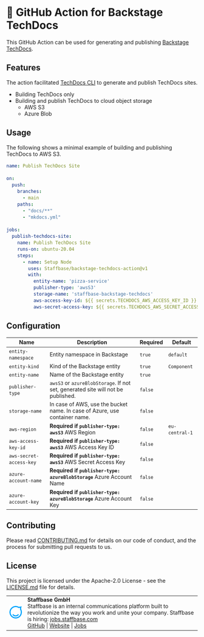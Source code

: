 # 📖 GitHub Action for Backstage TechDocs

This GitHub Action can be used for generating and publishing [Backstage TechDocs](https://backstage.io/docs/features/techdocs/techdocs-overview).

## Features

The action facilitated [TechDocs CLI](https://backstage.io/docs/features/techdocs/cli) to generate and publish TechDocs sites.

- Building TechDocs only
- Building and publish TechDocs to cloud object storage
  - AWS S3
  - Azure Blob

## Usage

The following shows a minimal example of building and publishing TechDocs to AWS S3.

```yaml
name: Publish TechDocs Site

on:
  push:
    branches:
      - main
    paths:
      - "docs/**"
      - "mkdocs.yml"

jobs:
  publish-techdocs-site:
    name: Publish TechDocs Site
    runs-on: ubuntu-20.04
    steps:
      - name: Setup Node
        uses: Staffbase/backstage-techdocs-action@v1
        with:
          entity-name: 'pizza-service'
          publisher-type: 'awsS3'
          storage-name: 'staffbase-backstage-techdocs'
          aws-access-key-id: ${{ secrets.TECHDOCS_AWS_ACCESS_KEY_ID }}
          aws-secret-access-key: ${{ secrets.TECHDOCS_AWS_SECRET_ACCESS_KEY }}
```

## Configuration

| Name                    | Description                                                                      | Required | Default        |
| ----------------------- | -------------------------------------------------------------------------------- | -------- | -------------- |
| `entity-namespace`      | Entity namespace in Backstage                                                    | `true`   | `default`      |
| `entity-kind`           | Kind of the Backstage entity                                                     | `true`   | `Component`    |
| `entity-name`           | Name of the Backstage entity                                                     | `true`   |                |
| `publisher-type`        | `awsS3` or `azureBlobStorage`. If not set, generated site will not be published. | `false`  |                |
| `storage-name`          | In case of AWS, use the bucket name. In case of Azure, use container name.       | `false`  |                |
| `aws-region`            | **Required if `publisher-type: awsS3`** AWS Region                               | `false`  | `eu-central-1` |
| `aws-access-key-id`     | **Required if `publisher-type: awsS3`** AWS Access Key ID                        | `false`  |                |
| `aws-secret-access-key` | **Required if `publisher-type: awsS3`** AWS Secret Access Key                    | `false`  |                |
| `azure-account-name`    | **Required if `publisher-type: azureBlobStorage`** Azure Account Name            | `false`  |                |
| `azure-account-key`     | **Required if `publisher-type: azureBlobStorage`** Azure Account Key             | `false`  |                |

## Contributing

Please read [CONTRIBUTING.md](CONTRIBUTING.md) for details on our code of conduct, and the process for submitting pull requests to us.

## License

This project is licensed under the Apache-2.0 License - see the [LICENSE.md](LICENSE) file for details.

<table>
  <tr>
    <td>
      <img src="assets/staffbase.png" alt="Staffbase GmbH" width="96" />
    </td>
    <td>
      <b>Staffbase GmbH</b>
      <br />Staffbase is an internal communications platform built to revolutionize the way you work and unite your company. Staffbase is hiring: <a href="https://jobs.staffbase.com" target="_blank" rel="noreferrer">jobs.staffbase.com</a>
      <br /><a href="https://github.com/Staffbase" target="_blank" rel="noreferrer">GitHub</a> | <a href="https://staffbase.com/" target="_blank" rel="noreferrer">Website</a> | <a href="https://jobs.staffbase.com" target="_blank" rel="noreferrer">Jobs</a>
    </td>
  </tr>
</table>

